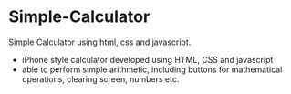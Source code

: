# Simple-Calculator
Simple Calculator using html, css and javascript.


- iPhone style calculator developed using HTML, CSS and javascript
- able to perform simple arithmetic, including buttons for mathematical operations, clearing screen, numbers etc.


